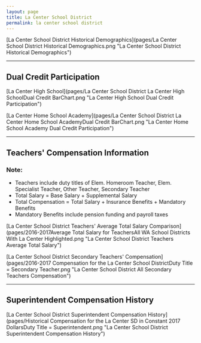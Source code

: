 ```yaml
---
layout: page
title: La Center School District
permalink: la center school district
---
```



[La Center School District Historical Demographics](pages/La Center School District Historical Demographics.png "La Center School District Historical Demographics")

___

## Dual Credit Participation

[La Center High School](pages/La Center School District La Center High SchoolDual Credit BarChart.png "La Center High School Dual Credit Participation")

[La Center Home School Academy](pages/La Center School District La Center Home School AcademyDual Credit BarChart.png "La Center Home School Academy Dual Credit Participation")


___

## Teachers' Compensation Information
### Note:
- Teachers include duty titles of Elem. Homeroom Teacher, Elem. Specialist Teacher, Other Teacher, Secondary Teacher
- Total Salary = Base Salary + Supplemental Salary
- Total Compensation = Total Salary + Insurance Benefits + Mandatory Benefits
- Mandatory Benefits include pension funding and payroll taxes

[La Center School District Teachers' Average Total Salary Comparison](pages/2016-2017Average Total Salary for TeachersAll WA School Districts With La Center Highlighted.png "La Center School District Teachers Average Total Salary")

[La Center School District Secondary Teachers' Compensation](pages/2016-2017 Compensation for the La Center School DistrictDuty Title = Secondary Teacher.png "La Center School District All Secondary Teachers Compensation")


___

## Superintendent Compensation History

[La Center School District Superintendent Compensation History](pages/Historical Compensation for the La Center SD in Constant 2017 DollarsDuty Title = Superintendent.png "La Center School District Superintendent Compensation History")


